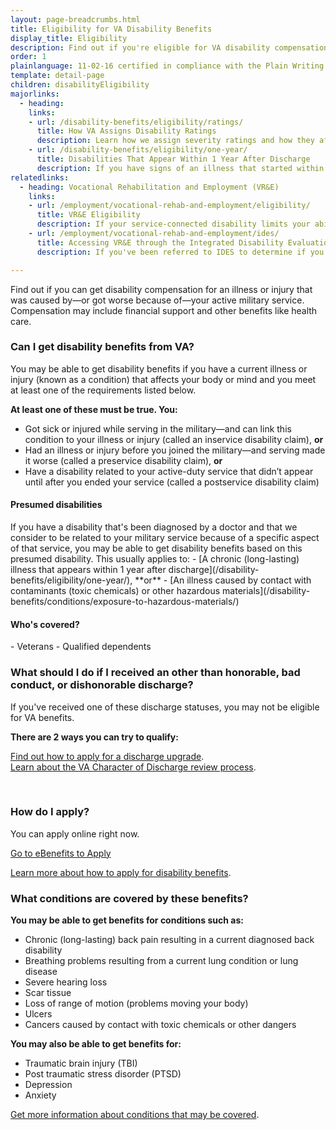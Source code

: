 ```yaml
---
layout: page-breadcrumbs.html
title: Eligibility for VA Disability Benefits
display_title: Eligibility
description: Find out if you're eligible for VA disability compensation or other benefits for a condition related to your military service.
order: 1
plainlanguage: 11-02-16 certified in compliance with the Plain Writing Act
template: detail-page
children: disabilityEligibility
majorlinks:
  - heading:
    links:
    - url: /disability-benefits/eligibility/ratings/
      title: How VA Assigns Disability Ratings
      description: Learn how we assign severity ratings and how they affect your disability payments.
    - url: /disability-benefits/eligibility/one-year/
      title: Disabilities That Appear Within 1 Year After Discharge
      description: If you have signs of an illness that started within a year after you were discharged from active service, find out if you can get disability benefits.
relatedlinks:
  - heading: Vocational Rehabilitation and Employment (VR&E)
    links:
    - url: /employment/vocational-rehab-and-employment/eligibility/
      title: VR&E Eligibility
      description: If your service-connected disability limits your ability to work or prevents you from working, find out if you can get VR&E benefits and services—like help exploring employment options and getting more training if required.
    - url: /employment/vocational-rehab-and-employment/ides/
      title: Accessing VR&E through the Integrated Disability Evaluation System (IDES)
      description: If you've been referred to IDES to determine if you're medically unfit for duty due to a service-connected disability, find out how to access VR&E services as quickly as possible.

---
```

<div itemscope itemtype="http://schema.org/FAQPage">
<div itemprop="description"  class="va-introtext">

Find out if you can get disability compensation for an illness or injury that was caused by—or got worse because of—your active military service. Compensation may include financial support and other benefits like health care.

</div>

<div class="feature" markdown="1">

<div itemscope itemtype="http://schema.org/Question">
<h3 itemprop="name">Can I get disability benefits from VA?</h3>
<div itemprop="acceptedAnswer" itemscope itemtype="http://schema.org/Answer">
<div itemprop="text">

You may be able to get disability benefits if you have a current illness or injury (known as a condition) that affects your body or mind and you meet at least one of the requirements listed below.

**At least one of these must be true. You:**
- Got sick or injured while serving in the military—and can link this condition to your illness or injury (called an inservice disability claim), **or**
- Had an illness or injury before you joined the military—and serving made it worse (called a preservice disability claim), **or**
- Have a disability related to your active-duty service that didn’t appear until after you ended your service (called a postservice disability claim)

<h4>Presumed disabilities</h4>
If you have a disability that's been diagnosed by a doctor and that we consider to be related to your military service because of a specific aspect of that service, you may be able to get disability benefits based on this presumed disability. This usually applies to:
- [A chronic (long-lasting) illness that appears within 1 year after discharge](/disability-benefits/eligibility/one-year/), **or**
- [An illness caused by contact with contaminants (toxic chemicals) or other hazardous materials](/disability-benefits/conditions/exposure-to-hazardous-materials/)

<h4>Who's covered?</h4>
- Veterans
- Qualified dependents

</div>
</div>
</div>
</div>

<div class="feature" markdown="1">

<div itemscope itemtype="http://schema.org/Question">

<h3 itemprop="name">What should I do if I received an other than honorable, bad conduct, or dishonorable discharge?</h3>
<div itemprop="acceptedAnswer" itemscope itemtype="http://schema.org/Answer">
<div itemprop="text">

If you've received one of these discharge statuses, you may not be eligible for VA benefits.

**There are 2 ways you can try to qualify:**

[Find out how to apply for a discharge upgrade](/discharge-upgrade-instructions/).<br/>
[Learn about the VA Character of Discharge review process](/discharge-upgrade-instructions/#other-options).

</div>
</div>
</div>
</div>

<div markdown="0"><br></div>
<div id="react-applicationStatus"></div>

<div itemscope itemtype="http://schema.org/Question">

<h3 itemprop="name">How do I apply?</h3>
<div itemprop="acceptedAnswer" itemscope itemtype="http://schema.org/Answer">
<div itemprop="text">

You can apply online right now.

<a class="usa-button-primary va-button-primary" href="https://www.ebenefits.va.gov/ebenefits/about/feature?feature=disability-compensation">Go to eBenefits to Apply</a>

[Learn more about how to apply for disability benefits](/disability-benefits/apply/).

</div>
</div>
</div>

<div itemscope itemtype="http://schema.org/Question">

<h3 itemprop="name">What conditions are covered by these benefits?</h3>
<div itemprop="acceptedAnswer" itemscope itemtype="http://schema.org/Answer">
<div itemprop="text">

**You may be able to get benefits for conditions such as:**
- Chronic (long-lasting) back pain resulting in a current diagnosed back disability
- Breathing problems resulting from a current lung condition or lung disease
- Severe hearing loss
- Scar tissue
- Loss of range of motion (problems moving your body)
- Ulcers
- Cancers caused by contact with toxic chemicals or other dangers

**You may also be able to get benefits for:**
- Traumatic brain injury (TBI)
- Post traumatic stress disorder (PTSD)
- Depression
- Anxiety

[Get more information about conditions that may be covered](https://www.benefits.va.gov/compensation/dbq_ListBySymptom.asp).

</div>
</div>
</div>
<div markdown="0"><br></div>
</div>
